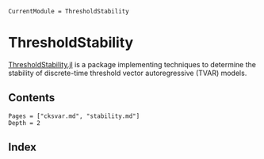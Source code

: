 ```@meta
CurrentModule = ThresholdStability
```

# ThresholdStability

[ThresholdStability.jl](https://github.com/samwycherley/ThresholdStability.jl) is a package implementing techniques to determine the stability of discrete-time threshold vector autoregressive (TVAR) models.


## Contents
```@contents
Pages = ["cksvar.md", "stability.md"]
Depth = 2
```

## Index
```@index
```
